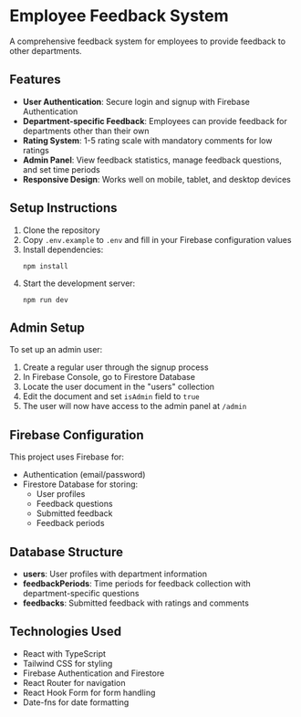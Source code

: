 # Employee Feedback System

A comprehensive feedback system for employees to provide feedback to other departments.

## Features

- **User Authentication**: Secure login and signup with Firebase Authentication
- **Department-specific Feedback**: Employees can provide feedback for departments other than their own
- **Rating System**: 1-5 rating scale with mandatory comments for low ratings
- **Admin Panel**: View feedback statistics, manage feedback questions, and set time periods
- **Responsive Design**: Works well on mobile, tablet, and desktop devices

## Setup Instructions

1. Clone the repository
2. Copy `.env.example` to `.env` and fill in your Firebase configuration values
3. Install dependencies:
   ```
   npm install
   ```
4. Start the development server:
   ```
   npm run dev
   ```

## Admin Setup

To set up an admin user:

1. Create a regular user through the signup process
2. In Firebase Console, go to Firestore Database
3. Locate the user document in the "users" collection
4. Edit the document and set `isAdmin` field to `true`
5. The user will now have access to the admin panel at `/admin`

## Firebase Configuration

This project uses Firebase for:
- Authentication (email/password)
- Firestore Database for storing:
  - User profiles
  - Feedback questions
  - Submitted feedback
  - Feedback periods

## Database Structure

- **users**: User profiles with department information
- **feedbackPeriods**: Time periods for feedback collection with department-specific questions
- **feedbacks**: Submitted feedback with ratings and comments

## Technologies Used

- React with TypeScript
- Tailwind CSS for styling
- Firebase Authentication and Firestore
- React Router for navigation
- React Hook Form for form handling
- Date-fns for date formatting
